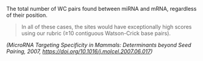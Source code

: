 The total number of WC pairs found between miRNA and mRNA, regardless of their position.

>In all of these cases, the sites would have exceptionally high scores using our rubric (≥10 contiguous Watson-Crick base pairs).

*(MicroRNA Targeting Specificity in Mammals: Determinants beyond Seed Pairing, 2007, https://doi.org/10.1016/j.molcel.2007.06.017)*
